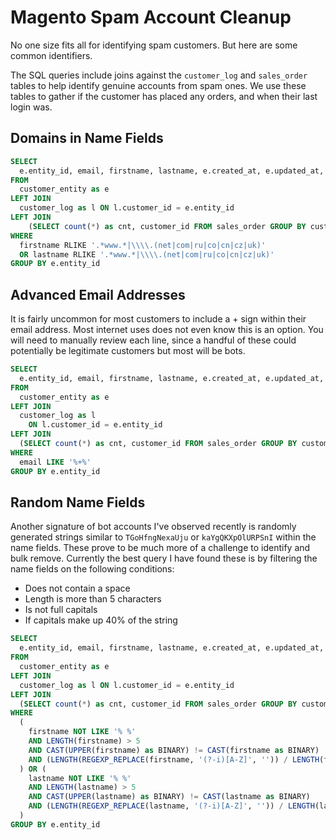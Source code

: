 # Magento Spam Account Cleanup

No one size fits all for identifying spam customers. But here are some common identifiers.

The SQL queries include joins against the `customer_log` and `sales_order` tables to help identify genuine accounts from spam ones. We use these tables to gather if the customer has placed any orders, and when their last login was.

## Domains in Name Fields
```sql
SELECT
  e.entity_id, email, firstname, lastname, e.created_at, e.updated_at, l.last_login_at, o.cnt
FROM
  customer_entity as e
LEFT JOIN
  customer_log as l ON l.customer_id = e.entity_id
LEFT JOIN 
    (SELECT count(*) as cnt, customer_id FROM sales_order GROUP BY customer_id) as o on o.customer_id = e.entity_id
WHERE
  firstname RLIKE '.*www.*|\\\\.(net|com|ru|co|cn|cz|uk)'
  OR lastname RLIKE '.*www.*|\\\\.(net|com|ru|co|cn|cz|uk)'
GROUP BY e.entity_id
```

## Advanced Email Addresses
It is fairly uncommon for most customers to include a + sign within their email address. Most internet uses does not even know this is an option. You will need to manually review each line, since a handful of these could potentially be legitimate customers but most will be bots.

```sql
SELECT
  e.entity_id, email, firstname, lastname, e.created_at, e.updated_at, l.last_login_at, o.cnt
FROM
  customer_entity as e
LEFT JOIN
  customer_log as l
    ON l.customer_id = e.entity_id
LEFT JOIN 
  (SELECT count(*) as cnt, customer_id FROM sales_order GROUP BY customer_id) as o on o.customer_id = e.entity_id
WHERE
  email LIKE '%+%'
GROUP BY e.entity_id
```

## Random Name Fields
Another signature of bot accounts I've observed recently is randomly generated strings similar to `TGoHfngNexaUju` or `kaYgQKXpOlURPSnI` within the name fields. These prove to be much more of a challenge to identify and bulk remove. Currently the best query I have found these is by filtering the name fields on the following conditions:
- Does not contain a space
- Length is more than 5 characters
- Is not full capitals
- If capitals make up 40% of the string
```sql
SELECT
  e.entity_id, email, firstname, lastname, e.created_at, e.updated_at, l.last_login_at, o.cnt
FROM
  customer_entity as e
LEFT JOIN
  customer_log as l ON l.customer_id = e.entity_id
LEFT JOIN 
  (SELECT count(*) as cnt, customer_id FROM sales_order GROUP BY customer_id) as o on o.customer_id = e.entity_id
WHERE
  (
    firstname NOT LIKE '% %'
    AND LENGTH(firstname) > 5
    AND CAST(UPPER(firstname) as BINARY) != CAST(firstname as BINARY)
    AND (LENGTH(REGEXP_REPLACE(firstname, '(?-i)[A-Z]', '')) / LENGTH(firstname)) < 0.6
  ) OR (
    lastname NOT LIKE '% %'
    AND LENGTH(lastname) > 5
    AND CAST(UPPER(lastname) as BINARY) != CAST(lastname as BINARY)
    AND (LENGTH(REGEXP_REPLACE(lastname, '(?-i)[A-Z]', '')) / LENGTH(lastname)) < 0.6
  )
GROUP BY e.entity_id
```